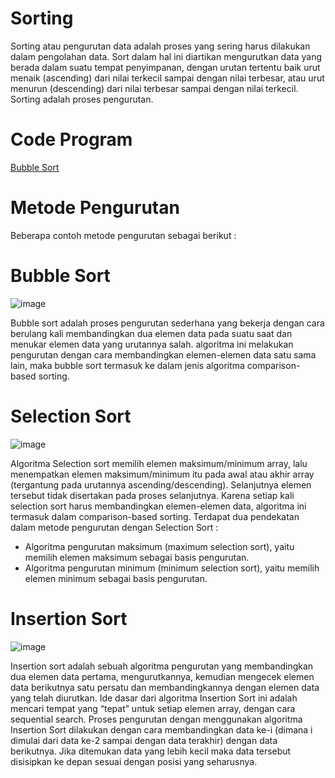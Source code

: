 # Sorting
Sorting atau pengurutan data adalah proses yang sering harus dilakukan dalam pengolahan data. Sort dalam hal ini diartikan mengurutkan data yang berada dalam suatu tempat penyimpanan, dengan urutan tertentu baik urut menaik (ascending) dari nilai terkecil sampai dengan nilai terbesar, atau urut menurun (descending) dari nilai terbesar sampai dengan nilai terkecil. Sorting adalah proses pengurutan.
# Code Program
[Bubble Sort](https://github.com/Gianinaaa1/Sorting/blob/main/Bubblesort_gia.c)

# Metode Pengurutan
Beberapa contoh metode pengurutan sebagai berikut :
# Bubble Sort
![image](https://user-images.githubusercontent.com/99227174/155523939-f6e5aacc-9cc2-454a-8221-0389c30c0272.png)

Bubble sort adalah proses pengurutan sederhana yang bekerja dengan cara berulang kali membandingkan dua elemen data pada suatu saat dan menukar elemen data yang urutannya salah.
algoritma ini melakukan pengurutan dengan cara membandingkan elemen-elemen data satu sama lain, maka bubble sort termasuk ke dalam jenis algoritma comparison-based sorting.
# Selection Sort
![image](https://user-images.githubusercontent.com/99227174/155523779-a81ebf7a-81cb-4f19-b2c5-fe5e14a15b78.png)

Algoritma Selection sort memilih elemen maksimum/minimum array, lalu menempatkan elemen maksimum/minimum itu pada awal atau akhir array (tergantung pada urutannya ascending/descending). Selanjutnya elemen tersebut tidak disertakan pada proses selanjutnya. Karena setiap kali selection sort harus membandingkan elemen-elemen data, algoritma ini termasuk dalam comparison-based sorting.
Terdapat dua pendekatan dalam metode pengurutan dengan Selection Sort :
- Algoritma pengurutan maksimum (maximum selection sort), yaitu memilih elemen maksimum sebagai basis pengurutan.
- Algoritma pengurutan minimum (minimum selection sort), yaitu memilih elemen minimum sebagai basis pengurutan.
# Insertion Sort
![image](https://user-images.githubusercontent.com/99227174/155523814-3135feba-13f0-41fd-aec8-0c7688a7f037.png)

Insertion sort adalah sebuah algoritma pengurutan yang membandingkan dua elemen data pertama, mengurutkannya, kemudian mengecek elemen data berikutnya satu persatu dan membandingkannya dengan elemen data yang telah diurutkan. Ide dasar dari algoritma Insertion Sort ini adalah mencari tempat yang “tepat” untuk setiap elemen array, dengan cara sequential search.
Proses pengurutan dengan menggunakan algoritma Insertion Sort dilakukan dengan cara membandingkan data ke-i (dimana i dimulai dari data ke-2 sampai dengan data terakhir) dengan data berikutnya. Jika ditemukan data yang lebih kecil maka data tersebut disisipkan ke depan sesuai dengan posisi yang seharusnya.



